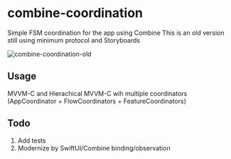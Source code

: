 # combine-coordination

Simple FSM coordination for the app using Combine
This is an old version still using minimum protocol and Storyboards

![combine-coordination-old](https://github.com/patdnk/combine-coordination/assets/11911855/fec736cf-bc14-4129-b661-ef89754e1ef5)

## Usage

MVVM-C and Hierachical MVVM-C wih multiple coordinators (AppCoordinator + FlowCoordinators + FeatureCoordinators)


## Todo
1. Add tests
2. Modernize by SwiftUI/Combine binding/observation
